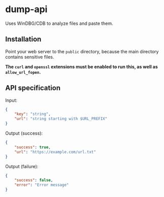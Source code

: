# dump-api

Uses WinDBG/CDB to analyze files and paste them.

## Installation
Point your web server to the `public` directory, because the main directory contains sensitive files.

**The `curl` and `openssl` extensions must be enabled to run this, as well as `allow_url_fopen`.**

## API specification
Input:
```json
{
    "key": "string",
    "url": "string starting with $URL_PREFIX"
}
```
Output (success):
```json
{
    "success": true,
    "url": "https://example.com/url.txt"
}
```
Output (failure):

```json
{
	"success": false,
	"error": "Error message"
}
```
